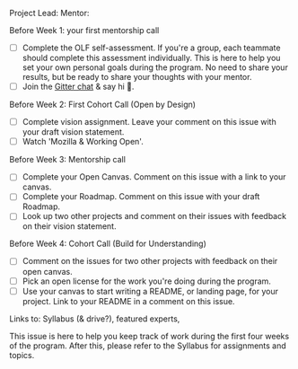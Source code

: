 <!---
  Create one issue for each project in OL6. If you applied as a team, please
  coordinate with your teammates and have one person create this issue.

  This issue will

  Instructions:
  1. Add your project title in the Title field above ^
  2. Add your GitHub username (and your teammates usernames, if you're a group) after 'Project Lead:' below
  3. Leave the rest of the issue as-is and click on 'Submit new issue'
   --->

Project Lead:
Mentor:

 <!--- Keep everything below and click 'Submit new issue'  --->

Before Week 1: your first mentorship call
- [ ] Complete the OLF self-assessment. If you're a group, each teammate should complete this assessment individually. This is here to help you set your own personal goals during the program. No need to share your results, but be ready to share your thoughts with your mentor.
- [ ] Join the [Gitter chat](https://gitter.im/mozilla/open-leadership-training) & say hi :wave:.

Before Week 2: First Cohort Call (Open by Design)
- [ ] Complete vision assignment. Leave your comment on this issue with your draft vision statement.
- [ ] Watch 'Mozilla & Working Open'.

Before Week 3: Mentorship call
- [ ] Complete your Open Canvas. Comment on this issue with a link to your canvas.
- [ ] Complete your Roadmap. Comment on this issue with your draft Roadmap.
- [ ] Look up two other projects and comment on their issues with feedback on their vision statement.

Before Week 4: Cohort Call (Build for Understanding)
- [ ] Comment on the issues for two other projects with feedback on their open canvas.
- [ ] Pick an open license for the work you're doing during the program.
- [ ] Use your canvas to start writing a README, or landing page, for your project. Link to your README in a comment on this issue.

Links to: Syllabus (& drive?), featured experts,

This issue is here to help you keep track of work during the first four weeks of the program. After this, please refer to the Syllabus for assignments and topics.
